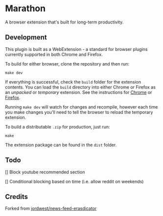 # Marathon

A browser extension that's built for long-term productivity.

## Development

This plugin is built as a WebExtension - a standard for browser plugins currently supported in both Chrome and Firefox.

To build for either browser, clone the repository and then run:

    make dev

If everything is successful, check the `build` folder for the extension contents. You can load the `build` directory into either Chrome or Firefox as an _unpacked_ or _temporary_ extension. See the instructions for [Chrome](https://developer.chrome.com/extensions/getstarted#unpacked) or [Firefox](https://developer.mozilla.org/en-US/Add-ons/WebExtensions/Temporary_Installation_in_Firefox).

Running `make dev` will watch for changes and recompile, however each time you make changes you'll need to tell the browser to reload the temporary extension.

To build a distributable `.zip` for production, just run:

    make

The extension package can be found in the `dist` folder.

## Todo
[] Block youtube recommended section

[] Conditional blocking based on time (i.e. allow reddit on weekends)

## Credits

Forked from [jordwest/news-feed-erasdicator](https://github.com/jordwest/news-feed-eradicator)
